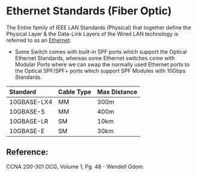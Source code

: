 # Ethernet Standards \(Fiber Optic\)

The Entire family of IEEE LAN Standards \(Physical\) that together define the Physical Layer & the Data-Link Layers of the Wired LAN technology is referred to as an [Ethernet](untitled-20.md).

* Some Switch comes with built-in SPF ports which support the Optical Ethernet Standards, whereas some Ethernet switches come with Modular Ports where we can swap the normally used Ethernet ports to the Optical SPF/SPF+ ports which support SPF Modules with 10Gbps Standards.

| Standard | Cable Type | Max Distance |
| :--- | :--- | :--- |
| 10GBASE-LX4 | MM | 300m |
| 10GBASE-S | MM | 400m |
| 10GBASE-LR | SM | 10km |
| 10GBASE-E | SM | 30km |

## Reference:

CCNA 200-301 OCG, Volume 1, Pg. 48 - Wendell Odom.

